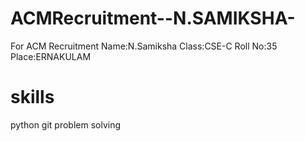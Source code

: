 # ACMRecruitment--N.SAMIKSHA-
For ACM Recruitment
Name:N.Samiksha
Class:CSE-C
Roll No:35
Place:ERNAKULAM
# skills
python
git
problem solving
